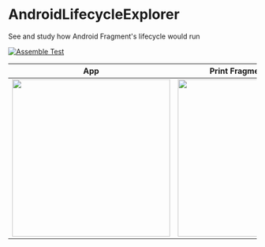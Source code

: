 # AndroidLifecycleExplorer
See and study how Android Fragment's lifecycle would run

[![Assemble Test](https://github.com/YuanLiou/AndroidLifecycleExplorer/actions/workflows/assemble_test.yml/badge.svg?branch=main)](https://github.com/YuanLiou/AndroidLifecycleExplorer/actions/workflows/assemble_test.yml)


|  App | Print Fragment Lifecycle  |
|  ----  | ----  |
| <img width="320px" src="https://user-images.githubusercontent.com/4803452/200107894-4b7bc9b4-c1a8-41a6-8b26-cdd19abd0091.png" />  | <img width="320px" src="https://user-images.githubusercontent.com/4803452/200107896-029627d9-2515-4b14-b8b6-e604d0728c46.png" /> |


